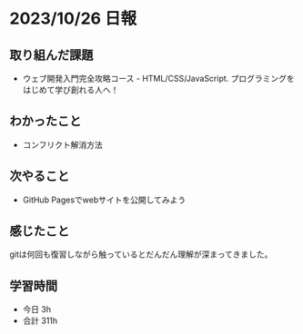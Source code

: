 # 2023/10/26 日報

## 取り組んだ課題
- ウェブ開発入門完全攻略コース - HTML/CSS/JavaScript. プログラミングをはじめて学び創れる人へ！

## わかったこと
- コンフリクト解消方法

## 次やること
- GitHub Pagesでwebサイトを公開してみよう

## 感じたこと
gitは何回も復習しながら触っているとだんだん理解が深まってきました。

## 学習時間
- 今日 3h
- 合計 311h
